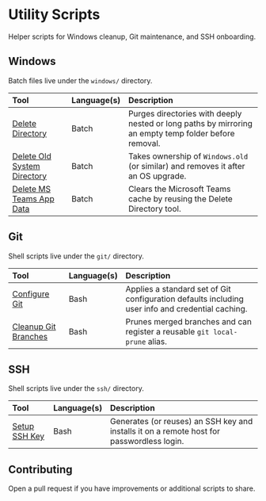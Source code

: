 # Utility Scripts

Helper scripts for Windows cleanup, Git maintenance, and SSH onboarding.

## Windows

Batch files live under the `windows/` directory.

| Tool | Language(s) | Description |
| :--- | :--- | :--- |
| [Delete Directory](./windows/delete_directory.md) | Batch | Purges directories with deeply nested or long paths by mirroring an empty temp folder before removal. |
| [Delete Old System Directory](./windows/delete_old_system_directory.md) | Batch | Takes ownership of `Windows.old` (or similar) and removes it after an OS upgrade. |
| [Delete MS Teams App Data](./windows/delete_ms_teams_app_data.md) | Batch | Clears the Microsoft Teams cache by reusing the Delete Directory tool. |

## Git

Shell scripts live under the `git/` directory.

| Tool | Language(s) | Description |
| :--- | :--- | :--- |
| [Configure Git](./git/configure_git.md) | Bash | Applies a standard set of Git configuration defaults including user info and credential caching. |
| [Cleanup Git Branches](./git/cleanup_git_branches.md) | Bash | Prunes merged branches and can register a reusable `git local-prune` alias. |

## SSH

Shell scripts live under the `ssh/` directory.

| Tool | Language(s) | Description |
| :--- | :--- | :--- |
| [Setup SSH Key](./ssh/README.md) | Bash | Generates (or reuses) an SSH key and installs it on a remote host for passwordless login. |

## Contributing

Open a pull request if you have improvements or additional scripts to share.